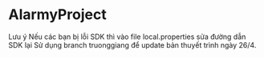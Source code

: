 # AlarmyProject

Lưu ý
Nếu các bạn bị lỗi SDK thì vào file local.properties sửa đường dẫn SDK lại
Sử dụng branch truonggiang để update bản thuyết trình ngày 26/4.
